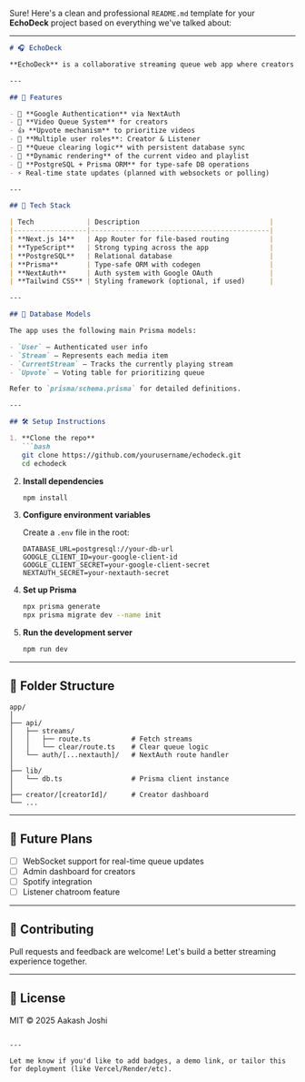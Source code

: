 Sure! Here's a clean and professional `README.md` template for your **EchoDeck** project based on everything we've talked about:

---

```markdown
# 🎧 EchoDeck

**EchoDeck** is a collaborative streaming queue web app where creators can manage video queues and listeners can upvote or suggest tracks in real time. Built with **Next.js 14 App Router**, **Prisma**, **PostgreSQL**, and **NextAuth**, it delivers a smooth and interactive experience for managing media queues.

---

## 🚀 Features

- 🔐 **Google Authentication** via NextAuth
- 🎥 **Video Queue System** for creators
- 👍 **Upvote mechanism** to prioritize videos
- 👥 **Multiple user roles**: Creator & Listener
- 🧹 **Queue clearing logic** with persistent database sync
- 📡 **Dynamic rendering** of the current video and playlist
- 💾 **PostgreSQL + Prisma ORM** for type-safe DB operations
- ⚡ Real-time state updates (planned with websockets or polling)

---

## 🧱 Tech Stack

| Tech             | Description                                |
|------------------|--------------------------------------------|
| **Next.js 14**   | App Router for file-based routing          |
| **TypeScript**   | Strong typing across the app               |
| **PostgreSQL**   | Relational database                        |
| **Prisma**       | Type-safe ORM with codegen                 |
| **NextAuth**     | Auth system with Google OAuth              |
| **Tailwind CSS** | Styling framework (optional, if used)      |

---

## 🧠 Database Models

The app uses the following main Prisma models:

- `User` — Authenticated user info
- `Stream` — Represents each media item
- `CurrentStream` — Tracks the currently playing stream
- `Upvote` — Voting table for prioritizing queue

Refer to `prisma/schema.prisma` for detailed definitions.

---

## 🛠️ Setup Instructions

1. **Clone the repo**
   ```bash
   git clone https://github.com/yourusername/echodeck.git
   cd echodeck
   ```

2. **Install dependencies**
   ```bash
   npm install
   ```

3. **Configure environment variables**

   Create a `.env` file in the root:

   ```env
   DATABASE_URL=postgresql://your-db-url
   GOOGLE_CLIENT_ID=your-google-client-id
   GOOGLE_CLIENT_SECRET=your-google-client-secret
   NEXTAUTH_SECRET=your-nextauth-secret
   ```

4. **Set up Prisma**
   ```bash
   npx prisma generate
   npx prisma migrate dev --name init
   ```

5. **Run the development server**
   ```bash
   npm run dev
   ```

---

## 📁 Folder Structure

```
app/
│
├── api/
│   ├── streams/
│   │   ├── route.ts          # Fetch streams
│   │   └── clear/route.ts    # Clear queue logic
│   └── auth/[...nextauth]/   # NextAuth route handler
│
├── lib/
│   └── db.ts                 # Prisma client instance
│
├── creator/[creatorId]/      # Creator dashboard
└── ...
```

---

## 📌 Future Plans

- [ ] WebSocket support for real-time queue updates
- [ ] Admin dashboard for creators
- [ ] Spotify integration
- [ ] Listener chatroom feature

---

## 🤝 Contributing

Pull requests and feedback are welcome! Let's build a better streaming experience together.

---

## 📄 License

MIT © 2025 Aakash Joshi
```

---

Let me know if you'd like to add badges, a demo link, or tailor this for deployment (like Vercel/Render/etc).